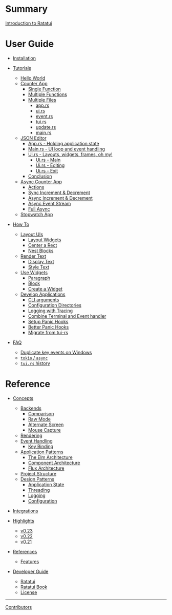 # Summary

[Introduction to Ratatui](./README.md)

# User Guide

- [Installation](./installation.md)

- [Tutorials](./tutorial/README.md)

  - [Hello World](./tutorial/hello-world/README.md)
  - [Counter App](./tutorial/counter-app/README.md)
    - [Single Function](./tutorial/counter-app/single-function.md)
    - [Multiple Functions](./tutorial/counter-app/multiple-functions.md)
    - [Multiple Files](./tutorial/counter-app/multiple-files.md)
      - [app.rs](./tutorial/counter-app/app.md)
      - [ui.rs](./tutorial/counter-app/ui.md)
      - [event.rs](./tutorial/counter-app/event.md)
      - [tui.rs](./tutorial/counter-app/tui.md)
      - [update.rs](./tutorial/counter-app/update.md)
      - [main.rs](./tutorial/counter-app/main.md)
  - [JSON Editor](./tutorial/json-editor/README.md)
    - [App.rs - Holding application state](./tutorial/json-editor/app.md)
    - [Main.rs - UI loop and event handling](./tutorial/json-editor/main.md)
    - [Ui.rs - Layouts, widgets, frames, oh my!](./tutorial/json-editor/ui.md)
      - [Ui.rs - Main](./tutorial/json-editor/ui-main.md)
      - [Ui.rs - Editing](./tutorial/json-editor/ui-editing.md)
      - [Ui.rs - Exit](./tutorial/json-editor/ui-exit.md)
    - [Conclusion](./tutorial/json-editor/closing_thoughts.md)
  - [Async Counter App](./tutorial/counter-async-app/README.md)
    - [Actions](./tutorial/counter-async-app/actions.md)
    - [Sync Increment & Decrement](./tutorial/counter-async-app/sync-increment-decrement.md)
    - [Async Increment & Decrement](./tutorial/counter-async-app/async-increment-decrement.md)
    - [Async Event Stream](./tutorial/counter-async-app/async-event-stream.md)
    - [Full Async](./tutorial/counter-async-app/full-async.md)
  - [Stopwatch App](./tutorial/stopwatch-app/README.md)

- [How To](./how-to/README.md)

  - [Layout UIs](./how-to/layout/README.md)
    - [Layout Widgets]()
    - [Center a Rect](./how-to/layout/center-a-rect.md)
    - [Nest Blocks]()
  - [Render Text](./how-to/render/README.md)
    - [Display Text](./how-to/render/display-text.md)
    - [Style Text](./how-to/render/style-text.md)
  - [Use Widgets](./how-to/widgets/README.md)
    - [Paragraph](./how-to/widgets/paragraph.md)
    - [Block](./how-to/widgets/block.md)
    - [Create a Widget]()
  - [Develop Applications](./how-to/develop-apps/README.md)
    - [CLI arguments](./how-to/develop-apps/cli-arguments.md)
    - [Configuration Directories](./how-to/develop-apps/config-directories.md)
    - [Logging with Tracing](./how-to/develop-apps/tracing.md)
    - [Combine Terminal and Event handler](./how-to/develop-apps/abstract-terminal-and-event-handler.md)
    - [Setup Panic Hooks](./how-to/develop-apps/setup-panic-hooks.md)
    - [Better Panic Hooks](./how-to/develop-apps/better-panic-hooks.md)
    - [Migrate from tui-rs](./how-to/develop-apps/migrate-from-tui-rs.md)

- [FAQ](./faq/README.md)

  - [Duplicate key events on Windows](./faq/duplicate-key-events-windows.md)
  - [`tokio` / `async`](./faq/tokio-async.md)
  - [`tui.rs` history](./faq/tui-rs-history.md)

# Reference

- [Concepts](./concepts/README.md)

  - [Backends](./concepts/backends/README.md)
    - [Comparison](./concepts/backends/comparison.md)
    - [Raw Mode](./concepts/backends/raw-mode.md)
    - [Alternate Screen](./concepts/backends/alternate-screen.md)
    - [Mouse Capture](./concepts/backends/mouse-capture.md)
  - [Rendering](./concepts/rendering.md)
  - [Event Handling](./concepts/event_handling.md)
    - [Key Binding]()
  - [Application Patterns](./concepts/application-patterns/README.md)
    - [The Elm Architecture](./concepts/application-patterns/the-elm-architecture.md)
    - [Component Architecture](./concepts/application-patterns/component-architecture.md)
    - [Flux Architecture](./concepts/application-patterns/flux-architecture.md)
  - [Project Structure]()
  - [Design Patterns]()
    - [Application State]()
    - [Threading]()
    - [Logging]()
    - [Configuration]()

- [Integrations](./integrations/README.md)

- [Highlights]()

  - [v0.23](./highlights/v0.23.md)
  - [v0.22](./highlights/v0.22.md)
  - [v0.21](./highlights/v0.21.md)

- [References](./references/README.md)

  - [Features](./references/features.md)

- [Developer Guide]()

  - [Ratatui](./developer-guide/ratatui.md)
  - [Ratatui Book](./developer-guide/book.md)
  - [License](./LICENSE.md)

---

[Contributors](contributors.md)
